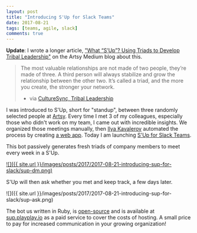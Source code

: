 ```yaml
---
layout: post
title: "Introducing S'Up for Slack Teams"
date: 2017-08-21
tags: [teams, agile, slack]
comments: true
---
```

**Update**: I wrote a longer article, ["What “S’Up”? Using Triads to Develop Tribal Leadership"](https://medium.com/artsy-blog/what-sup-using-triads-to-develop-tribal-leadership-a01d4f207bf8) on the Artsy Medium blog about this.

> The most valuable relationships are not made of two people, they’re made of three.  A third person will always stabilize and grow the relationship between the other two. It’s called a triad, and the more you create, the stronger your network.
> - via [CultureSync, Tribal Leadership](https://www.culturesync.net/toolbox/intro-to-triads)

I was introduced to S'Up, short for "standup", between three randomly selected people at [Artsy](https://www.artsy.net). Every time I met 3 of my colleagues, especially those who didn't work on my team, I came out with incredible insights. We organized those meetings manually, then [Ilya Kavalerov](https://github.com/ilyakava) automated the process by creating [a web app](https://github.com/artsy/sup). Today I am launching [S'Up for Slack Teams](https://sup.playplay.io).

This bot passively generates fresh triads of company members to meet every week in a S'Up.

<a href='https://sup.playplay.io' target='_blank'>![]({{ site.url }}/images/posts/2017/2017-08-21-introducing-sup-for-slack/sup-dm.png)</a>

S'Up will then ask whether you met and keep track, a few days later.

![]({{ site.url }}/images/posts/2017/2017-08-21-introducing-sup-for-slack/sup-ask.png)

The bot us written in Ruby, is [open-source](https://github.com/dblock/slack-sup) and is available at [sup.playplay.io](https://sup.playplay.io) as a paid service to cover the costs of hosting. A small price to pay for increased communication in your growing organization!
